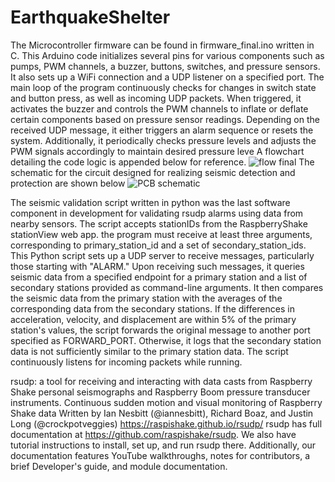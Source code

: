 # EarthquakeShelter

The Microcontroller firmware can be found in firmware_final.ino written in C. This Arduino code initializes several pins for various components such as pumps, PWM channels, a buzzer, buttons, switches, and pressure sensors. It also sets up a WiFi connection and a UDP listener on a specified port. The main loop of the program continuously checks for changes in switch state and button press, as well as incoming UDP packets. When triggered, it activates the buzzer and controls the PWM channels to inflate or deflate certain components based on pressure sensor readings. Depending on the received UDP message, it either triggers an alarm sequence or resets the system. Additionally, it periodically checks pressure levels and adjusts the PWM signals accordingly to maintain desired pressure leve
A flowchart detailing the code logic is appended below for reference.
![flow final](https://github.com/philippebertrand22/EarthquakeShelter/assets/76165234/9d942373-a2a3-4f6a-9aca-87082d5056bc)
The schematic for the circuit designed for realizing seismic detection and protection are shown below
![PCB schematic](https://github.com/philippebertrand22/EarthquakeShelter/assets/76165234/88513902-fa1a-4b3d-8e53-f62d0e889891)

The seismic validation script written in python was the last software component in development for validating rsudp alarms using data from nearby sensors. The script accepts stationIDs from the RaspberryShake stationView web app. the program must receive at least three arguments, corresponding to primary_station_id and a set of secondary_station_ids. This Python script sets up a UDP server to receive messages, particularly those starting with "ALARM." Upon receiving such messages, it queries seismic data from a specified endpoint for a primary station and a list of secondary stations provided as command-line arguments. It then compares the seismic data from the primary station with the averages of the corresponding data from the secondary stations. If the differences in acceleration, velocity, and displacement are within 5% of the primary station's values, the script forwards the original message to another port specified as FORWARD_PORT. Otherwise, it logs that the secondary station data is not sufficiently similar to the primary station data. The script continuously listens for incoming packets while running.

rsudp: a tool for receiving and interacting with data casts from Raspberry Shake personal seismographs and Raspberry Boom pressure transducer instruments.
Continuous sudden motion and visual monitoring of Raspberry Shake data
Written by Ian Nesbitt (@iannesbitt), Richard Boaz, and Justin Long (@crockpotveggies)
https://raspishake.github.io/rsudp/
rsudp has full documentation at https://github.com/raspishake/rsudp. We also have tutorial instructions to install, set up, and run rsudp there. Additionally, our documentation features YouTube walkthroughs, notes for contributors, a brief Developer's guide, and module documentation.
